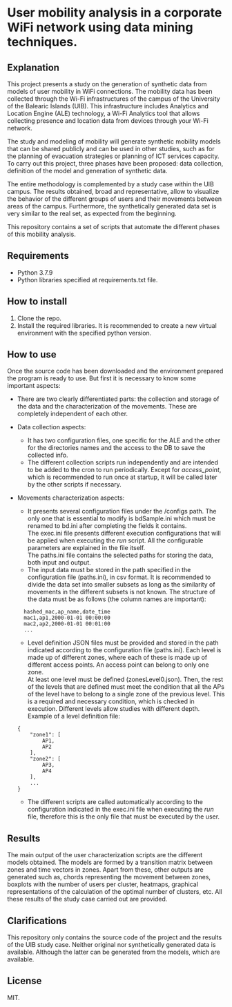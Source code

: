 # User mobility analysis in a corporate WiFi network using data mining techniques.

## Explanation

This project presents a study on the generation of synthetic data from models of user mobility in WiFi connections. The mobility data has been collected through the Wi-Fi infrastructures of the campus of the University of the Balearic Islands (UIB). This infrastructure includes Analytics and Location Engine (ALE) technology, a Wi-Fi Analytics tool that allows collecting presence and location data from devices through your Wi-Fi network.

The study and modeling of mobility will generate synthetic mobility models that can be shared publicly and can be used in other studies, such as for the planning of evacuation strategies or planning of ICT services capacity. To carry out this project, three phases have been proposed: data collection, definition of the model and generation of synthetic data.

The entire methodology is complemented by a study case within the UIB campus. The results obtained, broad and representative, allow to visualize the behavior of the different groups of users and their movements between areas of the campus. Furthermore, the synthetically generated data set is very similar to the real set, as expected from the beginning.

This repository contains a set of scripts that automate the different phases of this mobility analysis.

## Requirements
- Python 3.7.9
- Python libraries specified at requirements.txt file.

## How to install
1. Clone the repo.
2. Install the required libraries. It is recommended to create a new virtual environment with the specified python version.

## How to use
Once the source code has been downloaded and the environment prepared the program is ready to use. But first it is necessary to know some important aspects:
- There are two clearly differentiated parts: the collection and storage of the data and the characterization of the movements. These are completely independent of each other.
- Data collection aspects:
  - It has two configuration files, one specific for the ALE and the other for the directories names and the access to the DB to save the collected info.
  - The different collection scripts run independently and are intended to be added to the cron to run periodically. Except for *access_point*, which is recommended to run once at startup, it will be called later by the other scripts if necessary.
- Movements characterization aspects:
  - It presents several configuration files under the /configs path. The only one that is essential to modify is bdSample.ini which must be renamed to bd.ini after completing the fields it contains.  
  The exec.ini file presents different execution configurations that will be applied when executing the *run* script. All the configurable parameters are explained in the file itself.  
  The paths.ini file contains the selected paths for storing the data, both input and output.
  - The input data must be stored in the path specified in the configuration file (paths.ini), in csv format. It is recommended to divide the data set into smaller subsets as long as the similarity of movements in the different subsets is not known. The structure of the data must be as follows (the column names are important):
  ```
    hashed_mac,ap_name,date_time
    mac1,ap1,2000-01-01 00:00:00
    mac2,ap2,2000-01-01 00:01:00
    ...
  ```
  - Level definition JSON files must be provided and stored in the path indicated according to the configuration file (paths.ini). Each level is made up of different zones, where each of these is made up of different access points. An access point can belong to only one zone.  
  At least one level must be defined (zonesLevel0.json). Then, the rest of the levels that are defined must meet the condition that all the APs of the level have to belong to a single zone of the previous level. This is a required and necessary condition, which is checked in execution. Different levels allow studies with different depth.
  Example of a level definition file:  
  ```
  {
      "zone1": [
          AP1,
          AP2
      ],
      "zone2": [
          AP3,
          AP4
      ],
      ...
  }
  ```

  - The different scripts are called automatically according to the configuration indicated in the exec.ini file when executing the *run* file, therefore this is the only file that must be executed by the user.

## Results
The main output of the user characterization scripts are the different models obtained. The models are formed by a transition matrix between zones and time vectors in zones. Apart from these, other outputs are generated such as, chords representing the movement between zones, boxplots with the number of users per cluster, heatmaps, graphical representations of the calculation of the optimal number of clusters, etc. All these results of the study case carried out are provided.


## Clarifications
This repository only contains the source code of the project and the results of the UIB study case. Neither original nor synthetically generated data is available. Although the latter can be generated from the models, which are available.

## License
MIT.

